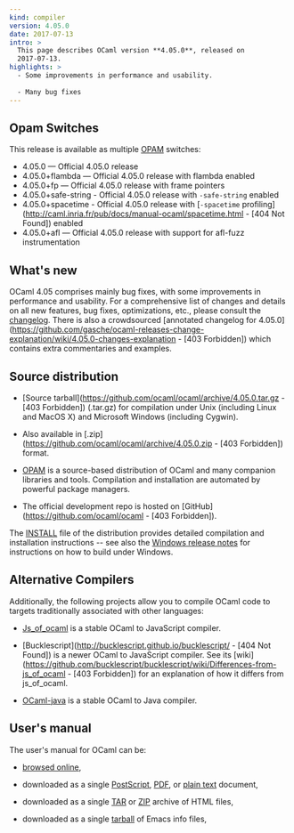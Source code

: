 ```yaml
---
kind: compiler
version: 4.05.0
date: 2017-07-13
intro: >
  This page describes OCaml version **4.05.0**, released on
  2017-07-13.
highlights: >
  - Some improvements in performance and usability.
  
  - Many bug fixes
---
```


Opam Switches
-------------

This release is available as multiple [OPAM](https://opam.ocaml.org/doc/Usage.html) switches:

- 4.05.0 — Official 4.05.0 release
- 4.05.0+flambda — Official 4.05.0 release with flambda enabled
- 4.05.0+fp — Official 4.05.0 release with frame pointers
- 4.05.0+safe-string - Official 4.05.0 release with `-safe-string` enabled
- 4.05.0+spacetime - Official 4.05.0 release with [`-spacetime` profiling](http://caml.inria.fr/pub/docs/manual-ocaml/spacetime.html - [404 Not Found]) enabled
- 4.05.0+afl — Official 4.05.0 release with support for afl-fuzz instrumentation

## What's new

OCaml 4.05 comprises mainly bug fixes, with some improvements in
performance and usability.
For a comprehensive list of changes and details on all new features,
bug fixes, optimizations, etc., please consult the
[changelog](https://v2.ocaml.org/releases/4.05/notes/Changes). There
is also a crowdsourced [annotated
changelog for 4.05.0](https://github.com/gasche/ocaml-releases-change-explanation/wiki/4.05.0-changes-explanation - [403 Forbidden]) which contains extra commentaries and examples.

## Source distribution

- [Source
  tarball](https://github.com/ocaml/ocaml/archive/4.05.0.tar.gz - [403 Forbidden])
  (.tar.gz) for compilation under Unix (including Linux and MacOS X)
  and Microsoft Windows (including Cygwin).

- Also available in
  [.zip](https://github.com/ocaml/ocaml/archive/4.05.0.zip - [403 Forbidden])
  format.

- [OPAM](https://opam.ocaml.org/) is a source-based distribution of
  OCaml and many companion libraries and tools. Compilation and
  installation are automated by powerful package managers.

- The official development repo is hosted on
  [GitHub](https://github.com/ocaml/ocaml - [403 Forbidden]).

The [INSTALL](https://v2.ocaml.org/releases/4.05/notes/INSTALL.adoc)
file of the distribution provides detailed compilation and
installation instructions -- see also the [Windows release
notes](https://v2.ocaml.org/releases/4.05/notes/README.win32.adoc) for instructions on how to build under Windows.

## Alternative Compilers

Additionally, the following projects allow you to compile OCaml code to
targets traditionally associated with other languages:

* [Js_of_ocaml](http://ocsigen.org/js_of_ocaml/) is a stable OCaml
  to JavaScript compiler.

* [Bucklescript](http://bucklescript.github.io/bucklescript/ - [404 Not Found]) is a newer
  OCaml to JavaScript compiler. See its
  [wiki](https://github.com/bucklescript/bucklescript/wiki/Differences-from-js_of_ocaml - [403 Forbidden])
  for an explanation of how it differs from js_of_ocaml.

* [OCaml-java](http://www.ocamljava.org/) is a stable OCaml to
  Java compiler.

## User's manual

The user's manual for OCaml can be:

- [browsed
  online](https://v2.ocaml.org/releases/4.05/htmlman/index.html),

- downloaded as a single
  [PostScript](https://v2.ocaml.org/releases/4.05/ocaml-4.05-refman.ps.gz),
  [PDF](https://v2.ocaml.org/releases/4.05/ocaml-4.05-refman.pdf),
  or [plain
  text](https://v2.ocaml.org/releases/4.05/ocaml-4.05-refman.txt)
  document,

- downloaded as a single
  [TAR](https://v2.ocaml.org/releases/4.05/ocaml-4.05-refman-html.tar.gz)
  or
  [ZIP](https://v2.ocaml.org/releases/4.05/ocaml-4.05-refman-html.zip)
  archive of HTML files,

- downloaded as a single
  [tarball](https://v2.ocaml.org/releases/4.05/ocaml-4.05-refman.info.tar.gz)
  of Emacs info files,


